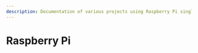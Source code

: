 ```yaml
---
description: Documentation of various projects using Raspberry Pi single board computers.
---
```


# Raspberry Pi


